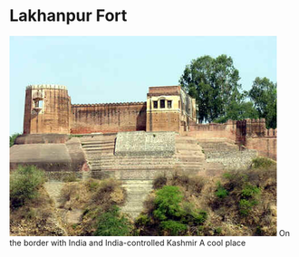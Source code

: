 # Lakhanpur Fort
![day2](../day2.png)
On the border with India and India-controlled Kashmir
A cool place
